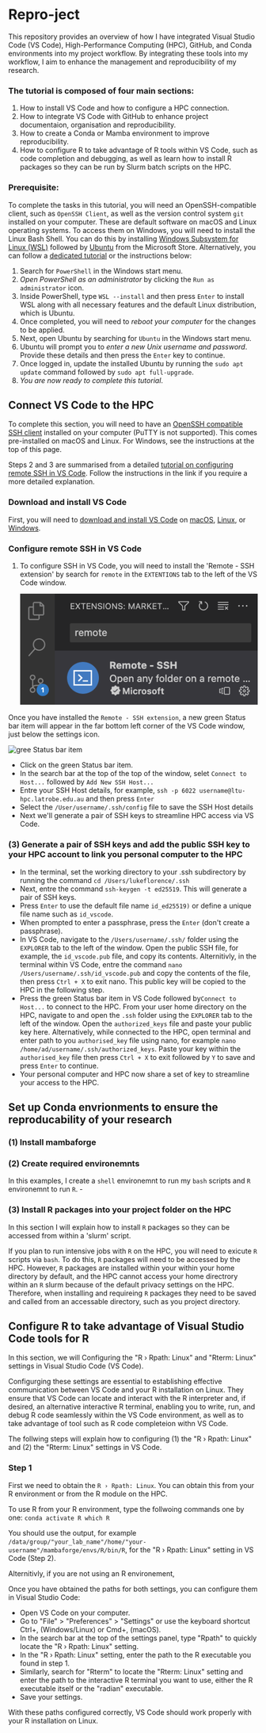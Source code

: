 # Repro-ject

This repository provides an overview of how I have integrated Visual Studio Code (VS Code), High-Performance Computing (HPC), GitHub, and Conda environments into my project workflow. By integrating these tools into my workflow, I aim to enhance the management and reproducibility of my research.

### The tutorial is composed of four main sections:
1. How to install VS Code and how to configure a HPC connection.
2. How to integrate VS Code with GitHub to enhance project documentaion, organisation and reproducibility.
3. How to create a Conda or Mamba environment to improve reproducibility.
4. How to configure R to take advantage of R tools within VS Code, such as code completion and debugging, as well as learn how to install R packages so they can be run by Slurm batch scripts on the HPC.

### Prerequisite:
To complete the tasks in this tutorial, you will need an OpenSSH-compatible client, such as `OpenSSH Client`, as well as the version control system `git` installed on your computer. These are default software on macOS and Linux operating systems. To access them on Windows, you will need to install the Linux Bash Shell. You can do this by installing [Windows Subsystem for Linux (WSL)](https://apps.microsoft.com/store/detail/windows-subsystem-for-linux/9P9TQF7MRM4R) followed by [Ubuntu](https://apps.microsoft.com/store/detail/ubuntu/9PDXGNCFSCZV) from the Microsoft Store. Alternatively, you can follow a [dedicated tutorial](https://itsfoss.com/install-bash-on-windows/) or the instructions below:

1. Search for `PowerShell` in the Windows start menu.
2. *Open PowerShell as an administrator* by clicking the `Run as administrator` icon.
3. Inside PowerShell, type `WSL --install` and then press `Enter` to install WSL along with all necessary features and the default Linux distribution, which is Ubuntu.
4. Once completed, you will need to *reboot your computer* for the changes to be applied.
5. Next, open Ubuntu by searching for `Ubuntu` in the Windows start menu.
6. Ubuntu will prompt you to *enter a new Unix username and password*. Provide these details and then press the `Enter` key to continue.
7. Once logged in, update the installed Ubuntu by running the `sudo apt update` command followed by `sudo apt full-upgrade`.
8. *You are now ready to complete this tutorial*.

## Connect VS Code to the HPC

To complete this section, you will need to have an [OpenSSH compatible SSH client](https://code.visualstudio.com/docs/remote/troubleshooting#_installing-a-supported-ssh-client) installed on your computer (PuTTY is not supported). This comes pre-installed on macOS and Linux. For Windows, see the instructions at the top of this page.

Steps 2 and 3 are summarised from a detailed [tutorial on configuring remote SSH in VS Code](https://code.visualstudio.com/docs/remote/ssh-tutorial). Follow the instructions in the link if you require a more detailed explanation.

### Download and install VS Code
First, you will need to [download and install VS Code](https://code.visualstudio.com/) on [macOS](https://code.visualstudio.com/docs/setup/mac), [Linux](https://code.visualstudio.com/docs/setup/setup-overview), or [Windows](https://code.visualstudio.com/docs/setup/windows).

### Configure remote SSH in VS Code
1. To configure SSH in VS Code, you will need to install the 'Remote - SSH extension' by search for `remote` in the `EXTENTIONS` tab to the left of the VS Code window.

   ![Remote - SSH extension icon](https://github.com/LukeLikesDirt/Repro-ject/blob/main/.pics/remote.png)

Once you have installed the `Remote - SSH extension`, a new green Status bar item will appear in the far bottom left corner of the VS Code window, just below the settings icon.

   ![gree Status bar item](https://code.visualstudio.com/assets/docs/remote/ssh-tutorial/remote-status-bar.png)

 - Click on the green Status bar item.
 - In the search bar at the top of the top of the window, selet `Connect to Host...` followed by `Add New SSH Host...`
 - Entre your SSH Host details, for example, `ssh -p 6022 username@ltu-hpc.latrobe.edu.au` and then press `Enter`
 - Select the `/User/username/.ssh/config` file to save the SSH Host details
 - Next we'll generate a pair of SSH keys to streamline HPC access via VS Code.

### (3) Generate a pair of SSH keys and add the public SSH key to your HPC account to link you personal computer to the HPC

- In the terminal, set the working directory to your .ssh subdirectory by running the command `cd /Users/lukeflorence/.ssh` 
- Next, entre the command `ssh-keygen -t ed25519`. This will generate a pair of SSH keys.
- Press `Enter` to use the default file name `id_ed25519)` or define a unique file name such as `id_vscode`.
- When prompted to enter a passphrase, press the `Enter` (don't create a passphrase).
- In VS Code, navigate to the `/Users/username/.ssh/` folder using the `EXPLORER` tab to the left of the window. Open the public SSH file, for example, the `id_vscode.pub` file, and copy its contents. Alternitivly, in the terminal  within VS Code, entre the command `nano /Users/username/.ssh/id_vscode.pub` and copy the contents of the file, then press `Ctrl + X` to exit nano. This public key will be copied to the HPC in the following step.
- Press the green Status bar item in VS Code followed by`Connect to Host...` to connect to the HPC. From your user home directory on the HPC, navigate to and open the `.ssh` folder using the `EXPLORER` tab to the left of the window. Open the `authorized_keys` file and paste your public key here. Alternatively, while connected to the HPC, open terminal and enter path to you `authorised_key` file using nano, for example `nano /home/ad/username/.ssh/authorized_keys`. Paste your key within the `authorised_key` file then press `Ctrl + X` to exit followed by `Y` to save and press `Enter` to continue. 
- Your personal computer and HPC now share a set of key to streamline your access to the HPC.

## Set up Conda envrionments to ensure the reproducability of your research

### (1) Install mambaforge

### (2) Create required environemnts 
In this examples, I create a `shell` environemnt to run my `bash` scripts and `R` environemnt to run `R`. 
    -

### (3) Install R packages into your project folder on the HPC

In this section I will explain how to install `R` packages so they can be accessed from within a 'slurm' script.

If you plan to run intensive jobs with `R` on the HPC, you will need to exicute `R` scripts via `bash`. To do this, `R` packages will need to be accessed by the HPC. However, `R` packages are installed within your within your home directory by default, and the HPC cannot access your home directrory within an `R` slurm because of the default privacy settings on the HPC. Therefore, when installing and requireing `R` packages they need to be saved and called from an accessable directory, such as you project directory.

## Configure R to take advantage of Visual Studio Code tools for R

In this section, we will Configuring the "R › Rpath: Linux" and "Rterm: Linux" settings in Visual Studio Code (VS Code).

Configurging these settings are essential to establishing effective communication between VS Code and your R installation on Linux. They ensure that VS Code can locate and interact with the R interpreter and, if desired, an alternative interactive R terminal, enabling you to write, run, and debug R code seamlessly within the VS Code environment, as well as to take advantage of tool such as R code completeion withn VS Code.

The follwing steps will explain how to configuring (1) the "R › Rpath: Linux" and (2) the "Rterm: Linux" settings in VS Code.

### Step 1
First we need to obtain the `R › Rpath: Linux`. You can obtain this from your R environment or from the R module on the HPC.

To use R from your R environment, type the follwoing commands one by one:
`conda activate R
which R`

You should use the output, for example `/data/group/"your_lab_name"/home/"your-username"/mambaforge/envs/R/bin/R`, for the "R › Rpath: Linux" setting in VS Code (Step 2).

Alternitivly, if you are not using an R environement, 


Once you have obtained the paths for both settings, you can configure them in Visual Studio Code:

 - Open VS Code on your computer.
 - Go to "File" > "Preferences" > "Settings" or use the keyboard shortcut Ctrl+, (Windows/Linux) or Cmd+, (macOS).
 - In the search bar at the top of the settings panel, type "Rpath" to quickly locate the "R › Rpath: Linux" setting.
 - In the "R › Rpath: Linux" setting, enter the path to the R executable you found in step 1.
 - Similarly, search for "Rterm" to locate the "Rterm: Linux" setting and enter the path to the interactive R terminal you want to use, either the R executable itself or the "radian" executable.
 - Save your settings.

With these paths configured correctly, VS Code should work properly with your R installation on Linux.
